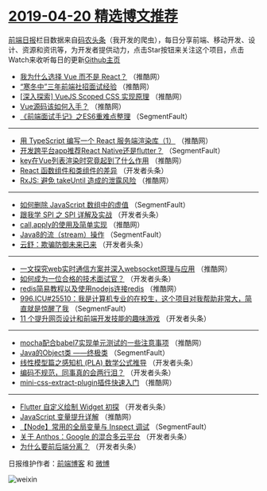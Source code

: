# [2019-04-20 精选博文推荐](https://toutiao.qdkfweb.cn/date/2019/04/20)

[前端日报](https://qdkfweb.cn/c/news)栏目数据来自[码农头条](https://toutiao.qdkfweb.cn/)（我开发的爬虫），每日分享前端、移动开发、设计、资源和资讯等，为开发者提供动力，点击Star按钮来关注这个项目，点击Watch来收听每日的更新[Github主页](https://github.com/kujian/frontendDaily)
* [我为什么选择 Vue 而不是 React？](https://toutiao.qdkfweb.cn/108109.html) （推酷网）
* [“寒冬中”三年前端社招面试经验](https://toutiao.qdkfweb.cn/108090.html) （推酷网）
* [[深入探索] VueJS Scoped CSS 实现原理](https://toutiao.qdkfweb.cn/108103.html) （推酷网）
* [Vue源码该如何入手？](https://toutiao.qdkfweb.cn/108108.html) （推酷网）
* [《前端面试手记》之ES6重难点整理](https://toutiao.qdkfweb.cn/108029.html) （SegmentFault）

***
* [用 TypeScript 编写一个 React 服务端渲染库（1）](https://toutiao.qdkfweb.cn/108099.html) （推酷网）
* [开发跨平台app推荐React Native还是flutter？](https://toutiao.qdkfweb.cn/108031.html) （SegmentFault）
* [key在Vue列表渲染时究竟起到了什么作用](https://toutiao.qdkfweb.cn/108091.html) （推酷网）
* [React 函数组件和类组件的差异](https://toutiao.qdkfweb.cn/108065.html) （开发者头条）
* [RxJS: 避免 takeUntil 造成的泄露风险](https://toutiao.qdkfweb.cn/108095.html) （推酷网）

***
* [如何删除 JavaScript 数组中的虚值](https://toutiao.qdkfweb.cn/108027.html) （SegmentFault）
* [跟我学 SPI 之 SPI 详解及实战](https://toutiao.qdkfweb.cn/108059.html) （开发者头条）
* [call,apply的使用及简单实现](https://toutiao.qdkfweb.cn/108096.html) （推酷网）
* [Java8的流（stream）操作](https://toutiao.qdkfweb.cn/108038.html) （SegmentFault）
* [云舒：欺骗防御未来已来](https://toutiao.qdkfweb.cn/108070.html) （开发者头条）

***
* [一文探究web实时通信方案并深入websocket原理与应用](https://toutiao.qdkfweb.cn/108107.html) （推酷网）
* [如何成为一位合格的技术面试官？](https://toutiao.qdkfweb.cn/108049.html) （开发者头条）
* [redis简易教程以及使用nodejs连接redis](https://toutiao.qdkfweb.cn/108086.html) （推酷网）
* [996.ICU#25510：我是计算机专业的在校生，这个项目对我帮助非常大，简直就是惊醒了我](https://toutiao.qdkfweb.cn/108028.html) （SegmentFault）
* [11 个提升网页设计和前端开发技能的趣味游戏](https://toutiao.qdkfweb.cn/108060.html) （开发者头条）

***
* [mocha配合babel7实现单元测试的一些注意事项](https://toutiao.qdkfweb.cn/108097.html) （推酷网）
* [Java的Object类  &#8212;&#8212;终极类](https://toutiao.qdkfweb.cn/108039.html) （SegmentFault）
* [线性模型篇之感知机 (PLA) 数学公式推导](https://toutiao.qdkfweb.cn/108071.html) （开发者头条）
* [编码不规范，同事真的会两行泪？](https://toutiao.qdkfweb.cn/108050.html) （开发者头条）
* [mini-css-extract-plugin插件快速入门](https://toutiao.qdkfweb.cn/108087.html) （推酷网）

***
* [Flutter 自定义绘制 Widget 初探](https://toutiao.qdkfweb.cn/108061.html) （开发者头条）
* [JavaScript 变量提升详解](https://toutiao.qdkfweb.cn/108098.html) （推酷网）
* [【Node】常用的全局变量与 Inspect 调试](https://toutiao.qdkfweb.cn/108040.html) （SegmentFault）
* [关于 Anthos：Google 的混合多云平台](https://toutiao.qdkfweb.cn/108072.html) （开发者头条）
* [为什么要前后端分离？](https://toutiao.qdkfweb.cn/108051.html) （开发者头条）

日报维护作者：[前端博客](https://qdkfweb.cn/) 和 [微博](https://qdkfweb.cn/go/weibo)

![weixin](https://user-images.githubusercontent.com/3055447/38468989-651132ac-3b80-11e8-8e6b-15122322a9d7.png)